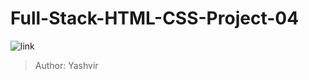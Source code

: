 # Full-Stack-HTML-CSS-Project-04

![link](https://yashvir-htmlcss-project4.netlify.app/screencapture-yashvir-htmlcss-project4-netlify-app-2022-07-29-21_15_00.png)

>Author: Yashvir 
